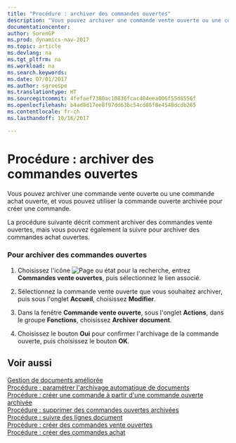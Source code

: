 ```yaml
---
title: "Procédure : archiver des commandes ouvertes"
description: "Vous pouvez archiver une commande vente ouverte ou une commande achat ouverte, et vous pouvez utiliser la commande ouverte archivée pour créer une commande."
documentationcenter: 
author: SorenGP
ms.prod: dynamics-nav-2017
ms.topic: article
ms.devlang: na
ms.tgt_pltfrm: na
ms.workload: na
ms.search.keywords: 
ms.date: 07/01/2017
ms.author: sgroespe
ms.translationtype: HT
ms.sourcegitcommit: 4fefaef7380ac10836fcac404eea006f55d8556f
ms.openlocfilehash: b4ad8d17ee8f97dd63bc54cd86f8e4548dcdb265
ms.contentlocale: fr-ch
ms.lasthandoff: 10/16/2017

---
```

# <a name="how-to-archive-blanket-orders"></a>Procédure : archiver des commandes ouvertes
Vous pouvez archiver une commande vente ouverte ou une commande achat ouverte, et vous pouvez utiliser la commande ouverte archivée pour créer une commande.  
  
 La procédure suivante décrit comment archiver des commandes vente ouvertes, mais vous pouvez également la suivre pour archiver des commandes achat ouvertes.  
  
### <a name="to-archive-blanket-orders"></a>Pour archiver des commandes ouvertes  
  
1.  Choisissez l'icône ![Page ou état pour la recherche](media/ui-search/search_small.png "icône Page ou état pour la recherche"), entrez **Commandes vente ouvertes**, puis sélectionnez le lien associé.  
  
2.  Sélectionnez la commande vente ouverte que vous souhaitez archiver, puis sous l'onglet **Accueil**, choisissez **Modifier**.  
  
3.  Dans la fenêtre **Commande vente ouverte**, sous l'onglet **Actions**, dans le groupe **Fonctions**, choisissez **Archiver document**.  
  
4.  Choisissez le bouton **Oui** pour confirmer l'archivage de la commande ouverte, puis choisissez le bouton **OK**.  
  
## <a name="see-also"></a>Voir aussi  
 [Gestion de documents améliorée](enhanced-document-management.md)   
 [Procédure : paramétrer l'archivage automatique de documents](how-to-set-up-automatic-archiving-of-documents.md)   
 [Procédure : créer une commande à partir d'une commande ouverte archivée](how-to-create-an-order-from-an-archived-blanket-order.md)   
 [Procédure : supprimer des commandes ouvertes archivées](how-to-delete-archived-blanket-orders.md)   
 [Procédure : suivre des lignes document](how-to-track-document-lines.md)   
 [Procédure : créer des commandes vente ouvertes](how-to-create-blanket-sales-orders.md)   
 [Procédure : créer des commandes achat](how-to-create-blanket-purchase-orders.md)
